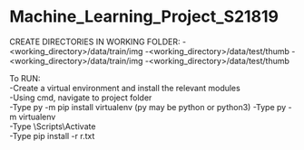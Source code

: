 # Machine_Learning_Project_S21819

CREATE DIRECTORIES IN WORKING FOLDER:
-<working_directory>/data/train/img
-<working_directory>/data/test/thumb
-<working_directory>/data/train/img
-<working_directory>/data/test/thumb

To RUN:  
-Create a virtual environment and install the relevant modules  
-Using cmd, navigate to project folder  
-Type py -m pip install virtualenv (py may be python or python3)
-Type py -m virtualenv <env name here>  
-Type <env name here>\Scripts\Activate  
-Type pip install -r r.txt  
